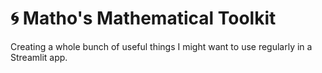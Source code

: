 # 🌀 Matho's Mathematical Toolkit

Creating a whole bunch of useful things I might want to use regularly in a Streamlit app.
